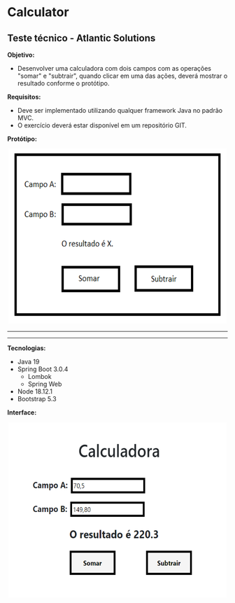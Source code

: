 # Calculator

## Teste técnico - Atlantic Solutions

**Objetivo:**
- Desenvolver uma calculadora com dois campos com as operações "somar" e "subtrair", quando clicar em uma das ações, deverá mostrar o resultado conforme o protótipo.


**Requisitos:**
- Deve ser implementado utilizando qualquer framework Java no padrão MVC.
- O exercício deverá estar disponível em um repositório GIT.

**Protótipo:**

<p align="center">
<img src="https://github.com/caioandre182/Calculator/blob/main/img/image.png" width="500" height="400"> 
</p>

--------------------------------------
--------------------------------------

**Tecnologias:**
  - Java 19
  - Spring Boot 3.0.4
    - Lombok
    - Spring Web
  - Node 18.12.1
  - Bootstrap 5.3
  
**Interface:**
  
 <p align="center">
<img src="https://github.com/caioandre182/Calculator/blob/main/img/final.png" width="500" height="400"> 
</p>

  
